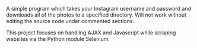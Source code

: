A simple program which takes your Instagram username and password and downloads
all of the photos to a specified directory.  Will not work without editing the
source code under commented sections.

This project focuses on handling AJAX and Javascript while scraping websites via
the Python module Selenium. 
